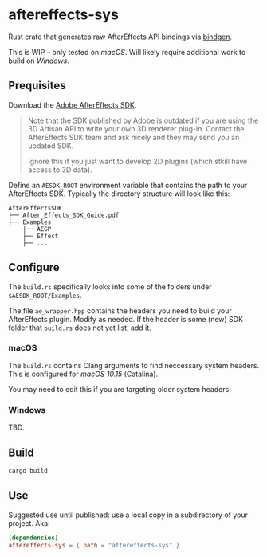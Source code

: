 # aftereffects-sys

Rust crate that generates raw AfterEffects API bindings via
[bindgen](https://github.com/rust-lang/rust-bindgen).

This is WIP – only tested on _macOS_. Will likely require additional work to build on _Windows_.

## Prequisites
Download the [Adobe AfterEffects SDK](https://console.adobe.io/downloads/ae).
> Note that the SDK published by Adobe is outdated if you are using the 3D Artisan API to
> write your own 3D renderer plug-in.
> Contact the AfterEffects SDK team and ask nicely and they may send you an updated SDK.
>
> Ignore this if you just want to develop 2D plugins (which stkill have access to 3D data).

Define an `AESDK_ROOT` environment variable that contains the path to your AfterEffects SDK.
Typically the directory structure will look like this:
```
AfterEffectsSDK
├── After_Effects_SDK_Guide.pdf
├── Examples
    ├── AEGP
    ├── Effect
    ├── ...
```

## Configure

The `build.rs` specifically looks into some of the folders under `$AESDK_ROOT/Examples`.

The file `ae_wrapper.hpp` contains the headers you need to build your AfterEffects plugin.
Modify as needed. If the header is some (new) SDK folder that `build.rs` does not yet list,
add it.

### macOS

The `build.rs` contains Clang arguments to find neccessary system headers. This is configured
for _macOS 10.15_ (Catalina).

You may need to edit this if you are targeting older system headers. 

### Windows

TBD.

## Build

```bash
cargo build
```

## Use

Suggested use until published: use a local copy in a subdirectory of your project. Aka:
```toml
[dependencies]
aftereffects-sys = { path = "aftereffects-sys" }
```

